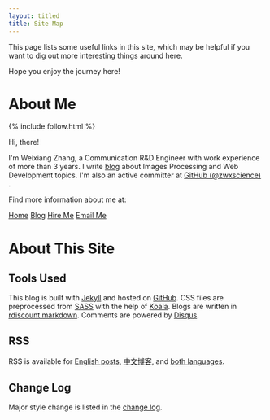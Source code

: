 ```yaml
---
layout: titled
title: Site Map
---
```


This page lists some useful links in this site, which may be helpful if you want to dig out more interesting things around here.

Hope you enjoy the journey here!

# About Me

<p class="no-indent">
{% include follow.html %}
</p>

Hi, there!

I'm Weixiang Zhang, a Communication R&D Engineer with work experience of more than 3 years. I write <a href="{{ site.url }}" target="_blank" onclick="_gaq.push(['_trackEvent', 'ToBlog', 'InSiteMap', 'btn']);">blog</a> about Images Processing and Web Development topics. I'm also an active committer at <a href="https://github.com/zwxscience" target="_blank" onclick="_gaq.push(['_trackEvent', 'ToGitHub', 'InSiteMap', 'aboutMe']);">GitHub (@zwxscience)</a> .

Find more information about me at:

<a class="button" href="http://zhangweixiang.com" target="_blank" onclick="_gaq.push(['_trackEvent', 'ToHome', 'InSiteMap', 'home']);">Home</a>
<a class="button" href="{{ site.url }}" target="_blank" onclick="_gaq.push(['_trackEvent', 'ToBlog', 'InSiteMap', 'btn']);">Blog</a>
<a class="button" href="http://zhangweixiang.com/cv" target="_blank" onclick="_gaq.push(['_trackEvent', 'ToHome', 'InSiteMap', 'hireMe']);">Hire Me</a>
<a class="button" href="mailto:zwxscience@163.com" target="_blank" onclick="_gaq.push(['_trackEvent', 'ToHome', 'InSiteMap', 'email']);">Email Me</a>

# About This Site

## Tools Used

This blog is built with <a href="http://jekyllrb.com" target="_blank" onclick="_gaq.push(['_trackEvent', 'ToLink', 'InSiteMap', 'Jekyll']);">Jekyll</a> and hosted on <a href="https://github.com" target="_blank" onclick="_gaq.push(['_trackEvent', 'ToLink', 'InSiteMap', 'GitHub']);">GitHub</a>. CSS files are preprocessed from <a href="http://sass-lang.com/" target="_blank" onclick="_gaq.push(['_trackEvent', 'ToLink', 'InSiteMap', 'SASS']);">SASS</a> with the help of <a href="http://koala-app.com/" target="_blank" onclick="_gaq.push(['_trackEvent', 'ToLink', 'InSiteMap', 'Koala']);">Koala</a>. Blogs are written in <a href="https://github.com/davidfstr/rdiscount" target="_blank" onclick="_gaq.push(['_trackEvent', 'ToLink', 'InSiteMap', 'rdiscount']);">rdiscount markdown</a>. Comments are powered by <a href="http://koala-app.com/" target="_blank" onclick="_gaq.push(['_trackEvent', 'ToLink', 'InSiteMap', 'Disqus']);">Disqus</a>.

## RSS

RSS is available for <a href="{{ site.url }}/feed-en.xml" target="_blank" title="RSS of Weixiang Zhang" target="_blank" onclick="_gaq.push(['_trackEvent', 'ToRss', 'EnRss', window.location.pathname]);">English posts</a>, <a href="{{ site.url }}/feed-cn.xml" target="_blank" title="RSS of Weixiang Zhang" target="_blank" onclick="_gaq.push(['_trackEvent', 'ToRss', 'CnRss', window.location.pathname]);">中文博客</a>, and <a href="{{ site.url }}/feed.xml" target="_blank" title="RSS of Weixiang Zhang" target="_blank" onclick="_gaq.push(['_trackEvent', 'ToRss', 'AllRss', window.location.pathname]);">both languages</a>.

## Change Log

Major style change is listed in the <a href="{{ site.url }}/meta/log" target="_blank" onclick="_gaq.push(['_trackEvent', 'ToLog', 'InSiteMap', window.location.pathname]);">change log</a>.
